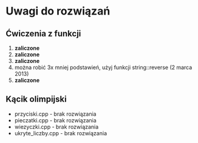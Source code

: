 # Uwagi do rozwiązań

## Ćwiczenia z funkcji

1. **zaliczone**
2. **zaliczone**
3. **zaliczone**
4. można robić 3x mniej podstawień, użyj funkcji string::reverse (2 marca 2013)
5. **zaliczone**

## Kącik olimpijski

* przyciski.cpp - brak rozwiązania
* pieczatki.cpp - brak rozwiązania
* wiezyczki.cpp - brak rozwiązania
* ukryte_liczby.cpp - brak rozwiązania

